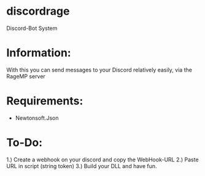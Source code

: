 # discordrage
Discord-Bot System

# Information:
With this you can send messages to your Discord relatively easily, via the RageMP server

# Requirements:
- Newtonsoft.Json

# To-Do:
1.) Create a webhook on your discord and copy the WebHook-URL
2.) Paste URL in script (string token)
3.) Build your DLL and have fun.
